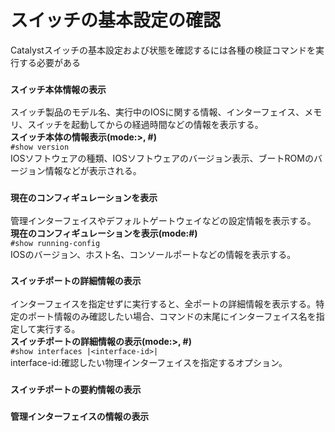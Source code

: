 # スイッチの基本設定の確認
Catalystスイッチの基本設定および状態を確認するには各種の検証コマンドを実行する必要がある

### `スイッチ本体情報の表示`
スイッチ製品のモデル名、実行中のIOSに関する情報、インターフェイス、メモリ、スイッチを起動してからの経過時間などの情報を表示する。  
**スイッチ本体の情報表示(mode:>, #)**  
`#show version`  
IOSソフトウェアの種類、IOSソフトウェアのバージョン表示、ブートROMのバージョン情報などが表示される。

### `現在のコンフィギュレーションを表示`
管理インターフェイスやデフォルトゲートウェイなどの設定情報を表示する。  
**現在のコンフィギュレーションを表示(mode:#)**  
`#show running-config`  
IOSのバージョン、ホスト名、コンソールポートなどの情報を表示する。

### `スイッチポートの詳細情報の表示`
インターフェイスを指定せずに実行すると、全ポートの詳細情報を表示する。特定のポート情報のみ確認したい場合、コマンドの末尾にインターフェイス名を指定して実行する。  
**スイッチポートの詳細情報の表示(mode:>, #)**  
`#show interfaces |<interface-id>|`  
interface-id:確認したい物理インターフェイスを指定するオプション。

### `スイッチポートの要約情報の表示`

### `管理インターフェイスの情報の表示`

